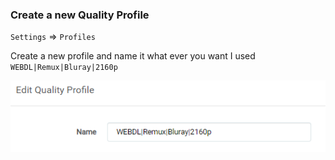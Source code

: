 ### Create a new Quality Profile

`Settings` => `Profiles`

Create a new profile and name it what ever you want I used `WEBDL|Remux|Bluray|2160p`

![!Add Quality Profile](/SQP/images/uhd-add-quality-profile.png)
